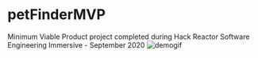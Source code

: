# petFinderMVP
Minimum Viable Product project completed during Hack Reactor Software Engineering Immersive - September 2020
![demogif](https://i.imgur.com/fkmnGlS.gif)

